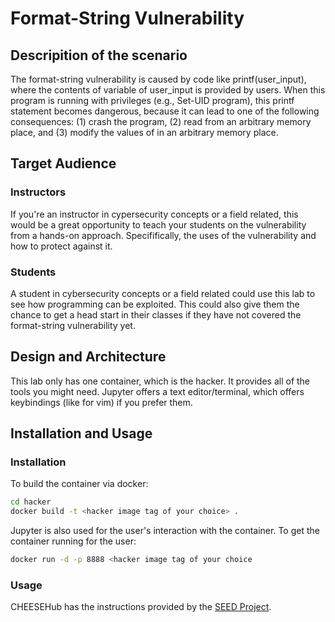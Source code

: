 # Format-String Vulnerability

## Descripition of the scenario
The format-string vulnerability is caused by code like printf(user_input), where the contents of variable of user_input is provided by users. When this program is running with privileges (e.g., Set-UID program), this printf statement becomes dangerous, because it can lead to one of the following consequences: (1) crash the program, (2) read from an arbitrary memory place, and (3) modify the values of in an arbitrary memory place. 

## Target Audience

### Instructors
If you're an instructor in cypersecurity concepts or a field related, this would be a great opportunity to teach your students on the vulnerability from a hands-on approach. Specififically, the uses of the vulnerability and how to protect against it. 

### Students
A student in cybersecurity concepts or a field related could use this lab to see how programming can be exploited. This could also give them the chance to get a head start in their classes if they have not covered the format-string vulnerability yet.

## Design and Architecture
This lab only has one container, which is the hacker. It provides all of the tools you might need. Jupyter offers a text editor/terminal, which offers keybindings (like for vim) if you prefer them. 


## Installation and Usage

### Installation
To build the container via docker:

```bash
cd hacker
docker build -t <hacker image tag of your choice> .
```

Jupyter is also used for the user's interaction with the container. To get the container running for the user:

```bash
docker run -d -p 8888 <hacker image tag of your choice
```
### Usage
CHEESEHub has the instructions provided by the [SEED Project](https://seedsecuritylabs.org/index.html).
